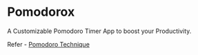 # Pomodorox

A Customizable Pomodoro Timer App to boost your Productivity.

Refer - [Pomodoro Technique](https://en.wikipedia.org/wiki/Pomodoro_Technique)
